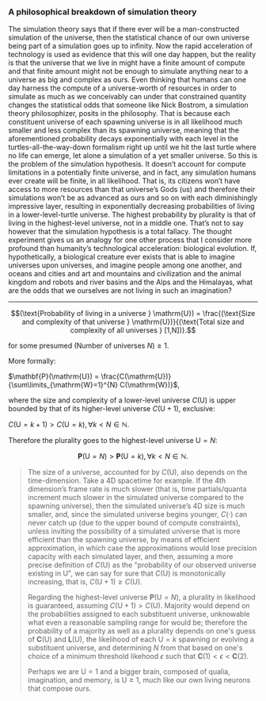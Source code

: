 ### A philosophical breakdown of simulation theory

The simulation theory says that if there ever will be a man-constructed simulation of the universe, then the statistical chance of our own universe being part of a simulation goes up to infinity. Now the rapid acceleration of technology is used as evidence that this will one day happen, but the reality is that the universe that we live in might have a finite amount of compute and that finite amount might not be enough to simulate anything near to a universe as big and complex as ours. Even thinking that humans can one day harness the compute of a universe-worth of resources in order to simulate as much as we conceivably can under that constrained quantity changes the statistical odds that someone like Nick Bostrom, a simulation theory philosophizer, posits in the philosophy. That is because each constituent universe of each spawning universe is in all likelihood much smaller and less complex than its spawning universe, meaning that the aforementioned probability decays exponentially with each level in the turtles-all-the-way-down formalism right up until we hit the last turtle where no life can emerge, let alone a simulation of a yet smaller universe. So this is the problem of the simulation hypothesis. It doesn’t account for compute limitations in a potentially finite universe, and in fact, any simulation humans ever create will be finite, in all likelihood. That is, its citizens won’t have access to more resources than that universe’s Gods (us) and therefore their simulations won’t be as advanced as ours and so on with each diminishingly impressive layer, resulting in exponentially decreasing probabilities of living in a lower-level-turtle universe. The highest probability by plurality is that of living in the highest-level universe, not in a middle one. That’s not to say however that the simulation hypothesis is a total fallacy. The thought experiment gives us an analogy for one other process that I consider more profound than humanity’s technological acceleration: biological evolution. If, hypothetically, a biological creature ever exists that is able to imagine universes upon universes, and imagine people among one another, and oceans and cities and art and mountains and civilization and the animal kingdom and robots and river basins and the Alps and the Himalayas, what are the odds that we ourselves are not living in such an imagination?

---

$$(\text{Probability of living in a universe } \mathrm{U}) = \frac{(\text{Size and complexity of that universe } \mathrm{U})}{(\text{Total size and complexity of all universes } [1,N])}.$$

for some presumed $(\text{Number of universes } N) \geq 1$. 

More formally:

$\mathbf{P}(\mathrm{U}) = \frac{C(\mathrm{U})}{\sum\limits_{\mathrm{W}=1}^{N} C(\mathrm{W})}$,

where the size and complexity of a lower-level universe $C(\mathrm{U})$ is upper bounded by that of its higher-level universe $C(\mathrm{U} + 1)$, exclusive:

$C(\mathrm{U}=k+1) > C(\mathrm{U}=k), \forall k < N \in \mathbb{N}$. 

Therefore the plurality goes to the highest-level universe $\mathrm{U}=N$:

$$\mathbf{P}(\mathrm{U}=N) > \mathbf{P} (\mathrm{U}=k), \forall k < N \in \mathbb{N}.$$

> The size of a universe, accounted for by $C(\mathrm{U})$, also depends on the time-dimension. Take a 4D spacetime for example. If the 4th dimension’s frame rate is much slower (that is, time partials/quanta increment much slower in the simulated universe compared to the spawning universe), then the simulated universe’s 4D size is much smaller, and, since the simulated universe begins younger, $C(\cdot)$ can never catch up (due to the upper bound of compute constraints), unless inviting the possibility of a simulated universe that is more efficient than the spawning universe, by means of efficient approximation, in which case the approximations would lose precision capacity with each simulated layer, and then, assuming a more precise definition of $C(\mathrm{U})$ as the "probability of our observed universe existing in $\mathrm{U}$", we can say for sure that $C(\mathrm{U})$ is monotonically increasing, that is, $C(\mathrm{U}+1) \geq C(\mathrm{U})$.
>
> Regarding the highest-level universe $\mathbf{P}(\mathrm{U}=N)$, a plurality in likelihood is guaranteed, assuming $C(\mathrm{U}+1) > C(\mathrm{U})$. Majority would depend on the probabilities assigned to each substituent universe, unknowable what even a reasonable sampling range for would be; therefore the probability of a majority as well as a plurality depends on one's guess of $\mathbf{C}(\mathrm{U})$ and $\mathbf{L}(\mathrm{U})$, the likelihood of each $\mathrm{U}=k$ spawning or evolving a substituent universe, and determining $N$ from that based on one's choice of a minimum threshold likehood $\epsilon$ such that $\mathbf{C}(\mathrm{1}) < \epsilon < \mathbf{C}(\mathrm{2})$.
>
> Perhaps we are $\mathrm{U}=1$ and a bigger brain, composed of qualia, imagination, and memory, is $\mathrm{U} \geq 1$, much like our own living neurons that compose ours.

